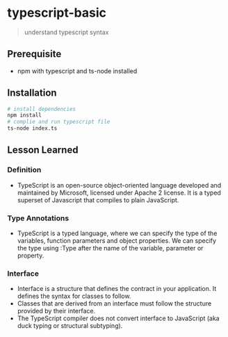 # typescript-basic

> understand typescript syntax

## Prerequisite

- npm with typescript and ts-node installed

## Installation

```bash
# install dependencies
npm install
# complie and run typescript file
ts-node index.ts
```

## Lesson Learned

### Definition

- TypeScript is an open-source object-oriented language developed and maintained by Microsoft, licensed under Apache 2 license. It is a typed superset of Javascript that compiles to plain JavaScript.

### Type Annotations

- TypeScript is a typed language, where we can specify the type of the variables, function parameters and object properties. We can specify the type using :Type after the name of the variable, parameter or property.

### Interface

- Interface is a structure that defines the contract in your application. It defines the syntax for classes to follow.
- Classes that are derived from an interface must follow the structure provided by their interface.
- The TypeScript compiler does not convert interface to JavaScript (aka duck typing or structural subtyping).
